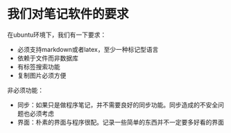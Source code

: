 # 我们对笔记软件的要求

在ubuntu环境下，我们有一下要求：

* 必须支持markdown或者latex，至少一种标记型语言
* 依赖于文件而非数据库
* 有标签搜索功能
* 复制图片必须方便

非必须功能：

* 同步：如果只是做程序笔记，并不需要良好的同步功能。同步造成的不安全问题也必须考虑
* 界面：朴素的界面与程序很配。记录一些简单的东西并不一定要多好看的界面



